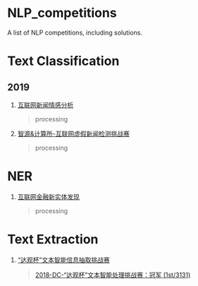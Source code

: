 # NLP_competitions
A list of NLP competitions, including solutions.



# Text Classification

## 2019

1. [互联网新闻情感分析](https://www.datafountain.cn/competitions/350)

   > processing

2. [智源&计算所-互联网虚假新闻检测挑战赛](https://www.biendata.com/competition/falsenews/)

   > processing



# NER

1. [互联网金融新实体发现](https://www.datafountain.cn/competitions/361)

   > processing



# Text Extraction

1. [“达观杯”文本智能信息抽取挑战赛](https://biendata.com/competition/datagrand/data/?source=zhihu)

   > [2018-DC-“达观杯”文本智能处理挑战赛：冠军 (1st/3131)](https://github.com/ShawnyXiao/2018-DC-DataGrand-TextIntelProcess)